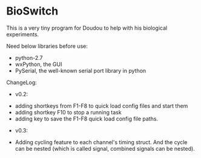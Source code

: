 BioSwitch
=========

This is a very tiny program for Doudou to help with his biological experiments.

Need below libraries before use:

* python-2.7
* wxPython, the GUI
* PySerial, the well-known serial port library in python

ChangeLog:

* v0.2:
- adding shortkeys from F1-F8 to quick load config files and start them
- adding shortkey F10 to stop a running task
- adding key to save the F1-F8 quick load config file paths.

* v0.3:
- Adding cycling feature to each channel's timing struct. And the cycle
  can be nested (which is called signal, combined signals can be nested).
